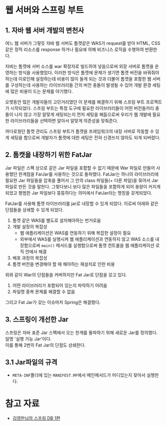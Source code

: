 # 웹 서버와 스프링 부트

## 1. 자바 웹 서버 개발의 변천사

여느 웹 서버가 그렇듯 자바 웹 서버도 톰캣같은 WAS가 request를 받아 HTML, CSS 같은 정적 리소스를 response 하거나 필요에 의해 비즈니스 로직을 수행하여 반환한다. 

자바는 톰캣에 서버 소스를 war 확장자로 빌드하여 넣음으로써 외장 서버로 톰캣을 운영하는 방식을 사용했었다. 이러한 방식은 톰캣에 문제가 생기면 톰캣 버전을 바꿔줘야 하는데 이로인해 설정하는데 비용이 많이 들게 되는 것과 더불어 톰캣을 포함한 웹 서버를 구성하는데 사용하는 라이브러리들 간의 버전 충돌이 발생될 수 있어 개발 환경 세팅에 많은 비용이 드는 문제를 야기했다. 

오랫동안 많은 개발자들의 고민거리였던 이 문제를 해결하기 위해 스프링 부트 프로젝트가 시작되었다. 스프링 부트는 특정 도구에 필요한 라이브러리들이 어떤 버전들끼리 충돌이 나지 않고 가장 알맞게 세팅되는지 먼저 세팅을 해둠으로써 우리가 웹 개발에 필요한 라이브러리들을 선택하면 알아서 알맞게 의존성을 맞춰준다.

까다로웠던 톰캣 관리도 스프링 부트가 톰캣을 프레임워크의 내장 서버로 작동할 수 있게 세팅을 함으로써 개발자가 톰캣에 대한 세팅은 전혀 신경쓰지 않아도 되게 되버렸다. 

## 2. 톰캣을 내장하기 위한 FatJar

Jar 파일은 스펙 상으로 같은 Jar 파일을 포함할 수 없기 때문에 War 파일로 만들어 사용했던 한계점을 FarJar를 사용하는 것으로 돌파했다. FatJar는 하나의 라이브러리에 필요한 Jar 파일들을 압축을 풀어서 그 안의 class 파일들(+ 다른 파일)을 묶어서 Jar 파일로 만든 것을 말한다. 그렇다보니 보다 많은 파일들을 포함하게 되어 용량이 커지게 되었고 평범한 Jar 파일보다 뚱뚱하다는 의미에서 FatJar라는 명칭을 갖게되었다.

FatJar를 사용해 톰캣 라이브러리를 jar로 내장할 수 있게 되었다. 이로써 아래와 같은 단점들을 상쇄할 수 있게 되었다.

1. 톰캣 같은 WAS를 별도로 설치해야하는 번거로움
2. 개발 설정의 복잡성
   - 웹 애플리케이션은 WAS를 연동하기 위해 복잡한 설정이 필요
   - 외부에서 WAS를 실행시켜 웹 애플리케이션과 연동하지 않고 WAS 소스를 내장함으로써 `main()` 메서드를 실행함으로써 톰캣 컨트롤을 웹 애플리케이션 로직 안에서 해결 
3. 배포 과정의 복잡성
4. 톰캣 버전을 변경해야 할 때 해야하는 재설치로 인한 비용

위와 같이 War의 단점들을 커버하지만 Fat Jar로 단점을 갖고 있다.

1. 어떤 라이브러리가 포함되어 있는지 파악하기 어려움
2. 파일명 중복 문제를 해결할 수 없음

그리고 Fat Jar가 갖는 이슈마저 Spring은 해결했다.

## 3. 스프링이 개선한 Jar

스프링은 자바 표준 Jar 스펙에서 오는 한계를 돌파하기 위해 새로운 Jar를 정의했다. 일명 '실행 가능 Jar'이다.  
이를 통해 2번의 Fat Jar의 단점도 상쇄한다.

## 3.1 Jar파일의 규격

- `META-INF`폴더에 있는 `MANIFEST.MF`에서 메인메서드가 어디있는지 찾아서 실행한다.

# 참고 자료
- [김영한님의 스프링 DB 1편](https://www.inflearn.com/course/%EC%8A%A4%ED%94%84%EB%A7%81-db-1/dashboard)